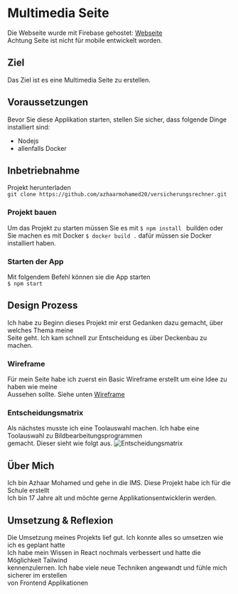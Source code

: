 # Multimedia Seite

Die Webseite wurde mit Firebase gehostet: [Webseite](https://deckenbaumohamed.web.app/) <br>
Achtung Seite ist nicht für mobile entwickelt worden.

## Ziel
Das Ziel ist es eine Multimedia Seite zu erstellen.

## Voraussetzungen
Bevor Sie diese Applikation starten, stellen Sie sicher, dass folgende Dinge installiert sind:
* Nodejs
* allenfalls Docker

## Inbetriebnahme
Projekt herunterladen
<br/>
```git clone https://github.com/azhaarmohamed20/versicherungsrechner.git```
<br/>

### Projekt bauen
Um das Projekt zu starten müssen Sie es mit ```$ npm install ``` builden oder 
Sie machen es mit Docker ```$ docker build .```  dafür müssen sie Docker installiert haben.

### Starten der App
Mit folgendem Befehl können sie die App starten
<br/> ```$ npm start```

## Design Prozess
Ich habe zu Beginn dieses Projekt mir erst Gedanken dazu gemacht, über welches Thema meine <br/>
Seite geht. Ich kam schnell zur Entscheidung es über Deckenbau zu machen.

### Wireframe
Für mein Seite habe ich zuerst ein Basic Wireframe erstellt um eine Idee zu haben wie meine <br/>
Aussehen sollte. Siehe unten
[Wireframe](./Doku/Wireframe%20Deckenbau%20Gmbh.pdf)

### Entscheidungsmatrix
Als nächstes musste ich eine Toolauswahl machen. Ich habe eine Toolauswahl zu Bildbearbeitungsprogrammen <br/>
gemacht. Dieser sieht wie folgt aus.
![Entscheidungsmatrix](./Doku/Entscheidungsmatrix.PNG)

## Über Mich
Ich bin Azhaar Mohamed und gehe in die IMS. Diese Projekt habe ich für die Schule erstellt <br/>
Ich bin 17 Jahre alt und möchte gerne Applikationsentwicklerin werden.


## Umsetzung & Reflexion
Die Umsetzung meines Projekts lief gut. Ich konnte alles so umsetzen wie ich es geplant hatte <br/>
Ich habe mein Wissen in React nochmals verbessert und hatte die Möglichkeit Tailwind <br/>
kennenzulernen. Ich habe viele neue Techniken angewandt und fühle mich sicherer im erstellen <br/>
von Frontend Applikationen
